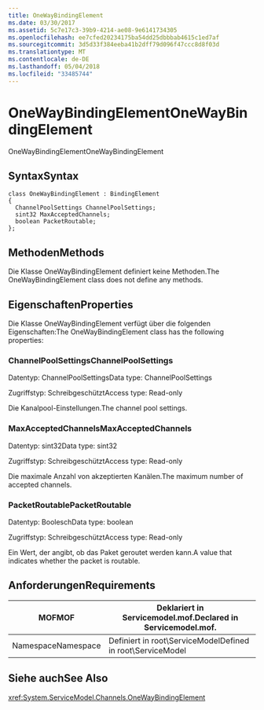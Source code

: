 ```yaml
---
title: OneWayBindingElement
ms.date: 03/30/2017
ms.assetid: 5c7e17c3-39b9-4214-ae08-9e6141734305
ms.openlocfilehash: ee7cfed20234175ba54dd25dbbbab4615c1ed7af
ms.sourcegitcommit: 3d5d33f384eeba41b2dff79d096f47ccc8d8f03d
ms.translationtype: MT
ms.contentlocale: de-DE
ms.lasthandoff: 05/04/2018
ms.locfileid: "33485744"
---
```

# <a name="onewaybindingelement"></a><span data-ttu-id="63835-102">OneWayBindingElement</span><span class="sxs-lookup"><span data-stu-id="63835-102">OneWayBindingElement</span></span>
<span data-ttu-id="63835-103">OneWayBindingElement</span><span class="sxs-lookup"><span data-stu-id="63835-103">OneWayBindingElement</span></span>  
  
## <a name="syntax"></a><span data-ttu-id="63835-104">Syntax</span><span class="sxs-lookup"><span data-stu-id="63835-104">Syntax</span></span>  
  
```  
class OneWayBindingElement : BindingElement  
{  
  ChannelPoolSettings ChannelPoolSettings;  
  sint32 MaxAcceptedChannels;  
  boolean PacketRoutable;  
};  
```  
  
## <a name="methods"></a><span data-ttu-id="63835-105">Methoden</span><span class="sxs-lookup"><span data-stu-id="63835-105">Methods</span></span>  
 <span data-ttu-id="63835-106">Die Klasse OneWayBindingElement definiert keine Methoden.</span><span class="sxs-lookup"><span data-stu-id="63835-106">The OneWayBindingElement class does not define any methods.</span></span>  
  
## <a name="properties"></a><span data-ttu-id="63835-107">Eigenschaften</span><span class="sxs-lookup"><span data-stu-id="63835-107">Properties</span></span>  
 <span data-ttu-id="63835-108">Die Klasse OneWayBindingElement verfügt über die folgenden Eigenschaften:</span><span class="sxs-lookup"><span data-stu-id="63835-108">The OneWayBindingElement class has the following properties:</span></span>  
  
### <a name="channelpoolsettings"></a><span data-ttu-id="63835-109">ChannelPoolSettings</span><span class="sxs-lookup"><span data-stu-id="63835-109">ChannelPoolSettings</span></span>  
 <span data-ttu-id="63835-110">Datentyp: ChannelPoolSettings</span><span class="sxs-lookup"><span data-stu-id="63835-110">Data type: ChannelPoolSettings</span></span>  
  
 <span data-ttu-id="63835-111">Zugriffstyp: Schreibgeschützt</span><span class="sxs-lookup"><span data-stu-id="63835-111">Access type: Read-only</span></span>  
  
 <span data-ttu-id="63835-112">Die Kanalpool-Einstellungen.</span><span class="sxs-lookup"><span data-stu-id="63835-112">The channel pool settings.</span></span>  
  
### <a name="maxacceptedchannels"></a><span data-ttu-id="63835-113">MaxAcceptedChannels</span><span class="sxs-lookup"><span data-stu-id="63835-113">MaxAcceptedChannels</span></span>  
 <span data-ttu-id="63835-114">Datentyp: sint32</span><span class="sxs-lookup"><span data-stu-id="63835-114">Data type: sint32</span></span>  
  
 <span data-ttu-id="63835-115">Zugriffstyp: Schreibgeschützt</span><span class="sxs-lookup"><span data-stu-id="63835-115">Access type: Read-only</span></span>  
  
 <span data-ttu-id="63835-116">Die maximale Anzahl von akzeptierten Kanälen.</span><span class="sxs-lookup"><span data-stu-id="63835-116">The maximum number of accepted channels.</span></span>  
  
### <a name="packetroutable"></a><span data-ttu-id="63835-117">PacketRoutable</span><span class="sxs-lookup"><span data-stu-id="63835-117">PacketRoutable</span></span>  
 <span data-ttu-id="63835-118">Datentyp: Boolesch</span><span class="sxs-lookup"><span data-stu-id="63835-118">Data type: boolean</span></span>  
  
 <span data-ttu-id="63835-119">Zugriffstyp: Schreibgeschützt</span><span class="sxs-lookup"><span data-stu-id="63835-119">Access type: Read-only</span></span>  
  
 <span data-ttu-id="63835-120">Ein Wert, der angibt, ob das Paket geroutet werden kann.</span><span class="sxs-lookup"><span data-stu-id="63835-120">A value that indicates whether the packet is routable.</span></span>  
  
## <a name="requirements"></a><span data-ttu-id="63835-121">Anforderungen</span><span class="sxs-lookup"><span data-stu-id="63835-121">Requirements</span></span>  
  
|<span data-ttu-id="63835-122">MOF</span><span class="sxs-lookup"><span data-stu-id="63835-122">MOF</span></span>|<span data-ttu-id="63835-123">Deklariert in Servicemodel.mof.</span><span class="sxs-lookup"><span data-stu-id="63835-123">Declared in Servicemodel.mof.</span></span>|  
|---------|-----------------------------------|  
|<span data-ttu-id="63835-124">Namespace</span><span class="sxs-lookup"><span data-stu-id="63835-124">Namespace</span></span>|<span data-ttu-id="63835-125">Definiert in root\ServiceModel</span><span class="sxs-lookup"><span data-stu-id="63835-125">Defined in root\ServiceModel</span></span>|  
  
## <a name="see-also"></a><span data-ttu-id="63835-126">Siehe auch</span><span class="sxs-lookup"><span data-stu-id="63835-126">See Also</span></span>  
 <xref:System.ServiceModel.Channels.OneWayBindingElement>
